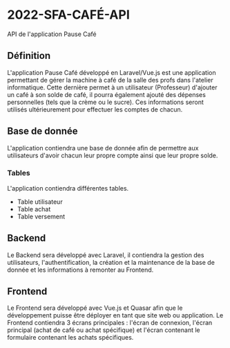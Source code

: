 # 2022-SFA-CAFÉ-API
API de l'application Pause Café

## Définition
L'application Pause Café développé en Laravel/Vue.js est une application permettant de gérer la machine à café de la salle des profs dans l'atelier informatique. Cette dernière permet à un utilisateur (Professeur) d'ajouter un café à son solde de café, il pourra également ajouté des dépenses personnelles (tels que la crème ou le sucre). Ces informations seront utilisés ultérieurement pour effectuer les comptes de chacun. 


## Base de donnée
L'application contiendra une base de donnée afin de permettre aux utilisateurs d'avoir chacun leur propre compte ainsi que leur propre solde.

### Tables
L'application contiendra différentes tables.
* Table utilisateur
* Table achat
* Table versement


## Backend
Le Backend sera développé avec Laravel, il contiendra la gestion des utilisateurs, l'authentification, la création et la maintenance de la base de donnée et les informations à remonter au Frontend.


## Frontend
Le Frontend sera développé avec Vue.js et Quasar afin que le développement puisse être déployer en tant que site web ou application. Le Frontend contiendra 3 écrans principales : l'écran de connexion, l'écran principal (achat de café ou achat spécifique) et l'écran contenant le formulaire contenant les achats spécifiques.
